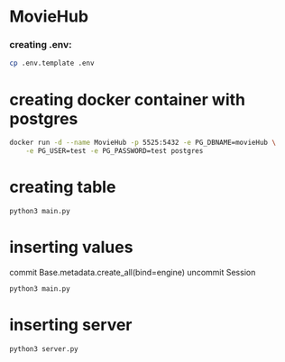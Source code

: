 # MovieHub
### creating .env:
```bash
cp .env.template .env
```

# creating docker container with postgres
```bash
docker run -d --name MovieHub -p 5525:5432 -e PG_DBNAME=movieHub \
    -e PG_USER=test -e PG_PASSWORD=test postgres
```

# creating table
```bash
python3 main.py
```

# inserting values
commit Base.metadata.create_all(bind=engine)
uncommit Session
```bash
python3 main.py
```

# inserting server
```bash
python3 server.py
```